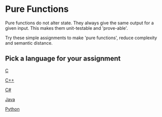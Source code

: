 # Pure Functions

Pure functions do not alter state.
They always give the same output for a given input.
This makes them unit-testable and 'prove-able'.

Try these simple assignments to make 'pure functions',
reduce complexity and semantic distance.

## Pick a language for your assignment

[C](https://classroom.github.com/a/bpPMJLG-)

[C++](https://classroom.github.com/a/ybRtzY1_)

[C#](https://classroom.github.com/a/okaOzIvr)

[Java](https://classroom.github.com/a/aMLgAkEr)

[Python](https://classroom.github.com/a/ua5Ns96W)

